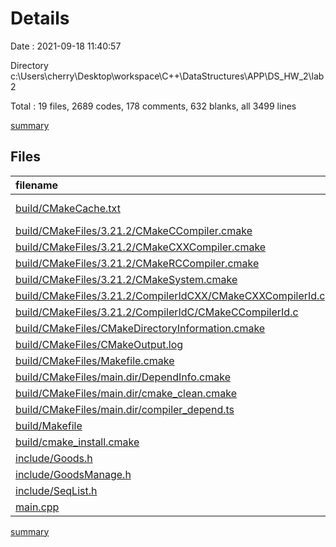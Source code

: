 # Details

Date : 2021-09-18 11:40:57

Directory c:\Users\cherry\Desktop\workspace\C++\DataStructures\APP\DS_HW_2\lab2

Total : 19 files,  2689 codes, 178 comments, 632 blanks, all 3499 lines

[summary](results.md)

## Files
| filename | language | code | comment | blank | total |
| :--- | :--- | ---: | ---: | ---: | ---: |
| [build/CMakeCache.txt](/build/CMakeCache.txt) | CMake Cache | 333 | 0 | 74 | 407 |
| [build/CMakeFiles/3.21.2/CMakeCCompiler.cmake](/build/CMakeFiles/3.21.2/CMakeCCompiler.cmake) | CMake | 63 | 0 | 18 | 81 |
| [build/CMakeFiles/3.21.2/CMakeCXXCompiler.cmake](/build/CMakeFiles/3.21.2/CMakeCXXCompiler.cmake) | CMake | 72 | 0 | 20 | 92 |
| [build/CMakeFiles/3.21.2/CMakeRCCompiler.cmake](/build/CMakeFiles/3.21.2/CMakeRCCompiler.cmake) | CMake | 6 | 0 | 1 | 7 |
| [build/CMakeFiles/3.21.2/CMakeSystem.cmake](/build/CMakeFiles/3.21.2/CMakeSystem.cmake) | CMake | 10 | 0 | 6 | 16 |
| [build/CMakeFiles/3.21.2/CompilerIdCXX/CMakeCXXCompilerId.cpp](/build/CMakeFiles/3.21.2/CompilerIdCXX/CMakeCXXCompilerId.cpp) | C++ | 603 | 63 | 130 | 796 |
| [build/CMakeFiles/3.21.2/CompilerIdC/CMakeCCompilerId.c](/build/CMakeFiles/3.21.2/CompilerIdC/CMakeCCompilerId.c) | C | 615 | 61 | 132 | 808 |
| [build/CMakeFiles/CMakeDirectoryInformation.cmake](/build/CMakeFiles/CMakeDirectoryInformation.cmake) | CMake | 12 | 0 | 5 | 17 |
| [build/CMakeFiles/CMakeOutput.log](/build/CMakeFiles/CMakeOutput.log) | Log | 472 | 0 | 143 | 615 |
| [build/CMakeFiles/Makefile.cmake](/build/CMakeFiles/Makefile.cmake) | CMake | 47 | 0 | 6 | 53 |
| [build/CMakeFiles/main.dir/DependInfo.cmake](/build/CMakeFiles/main.dir/DependInfo.cmake) | CMake | 14 | 0 | 6 | 20 |
| [build/CMakeFiles/main.dir/cmake_clean.cmake](/build/CMakeFiles/main.dir/cmake_clean.cmake) | CMake | 12 | 0 | 2 | 14 |
| [build/CMakeFiles/main.dir/compiler_depend.ts](/build/CMakeFiles/main.dir/compiler_depend.ts) | TypeScript | 2 | 0 | 1 | 3 |
| [build/Makefile](/build/Makefile) | Makefile | 87 | 47 | 47 | 181 |
| [build/cmake_install.cmake](/build/cmake_install.cmake) | CMake | 42 | 0 | 8 | 50 |
| [include/Goods.h](/include/Goods.h) | C++ | 41 | 0 | 4 | 45 |
| [include/GoodsManage.h](/include/GoodsManage.h) | C++ | 120 | 2 | 12 | 134 |
| [include/SeqList.h](/include/SeqList.h) | C++ | 128 | 5 | 14 | 147 |
| [main.cpp](/main.cpp) | C++ | 10 | 0 | 3 | 13 |

[summary](results.md)